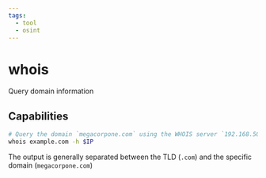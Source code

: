 ```yaml
---
tags:
  - tool
  - osint
---
```

# whois

Query domain information

## Capabilities

```bash
# Query the domain `megacorpone.com` using the WHOIS server `192.168.50.251`
whois example.com -h $IP
```

The output is generally separated between the TLD (`.com`) and the specific domain (`megacorpone.com`)
